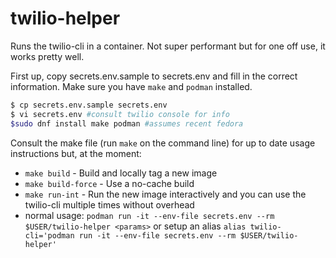 # twilio-helper

Runs the twilio-cli in a container. Not super performant but for one off use, it works pretty well.

First up, copy secrets.env.sample to secrets.env and fill in the correct information. Make sure you have `make` and `podman` installed.

```bash
$ cp secrets.env.sample secrets.env
$ vi secrets.env #consult twilio console for info
$sudo dnf install make podman #assumes recent fedora
```

Consult the make file (run `make` on the command line) for up to date usage instructions but, at the moment:

* `make build` - Build and locally tag a new image
* `make build-force` - Use a no-cache build
* `make run-int` - Run the new image interactively and you can use the twilio-cli multiple times without overhead
* normal usage: `podman run -it --env-file secrets.env --rm $USER/twilio-helper <params>` or setup
an alias `alias twilio-cli='podman run -it --env-file secrets.env --rm $USER/twilio-helper'`
